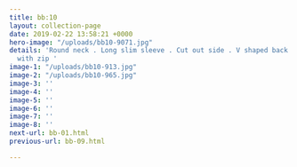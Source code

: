 ```yaml
---
title: bb:10
layout: collection-page
date: 2019-02-22 13:58:21 +0000
hero-image: "/uploads/bb10-9071.jpg"
details: 'Round neck . Long slim sleeve . Cut out side . V shaped back . Side split
  with zip '
image-1: "/uploads/bb10-913.jpg"
image-2: "/uploads/bb10-965.jpg"
image-3: ''
image-4: ''
image-5: ''
image-6: ''
image-7: ''
image-8: ''
next-url: bb-01.html
previous-url: bb-09.html

---
```

